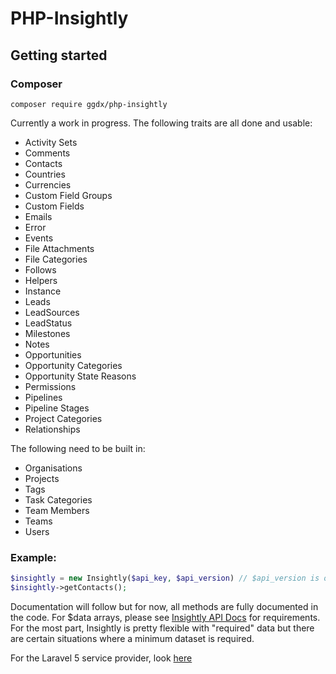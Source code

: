 # PHP-Insightly
## Getting started
### Composer
`composer require ggdx/php-insightly`


Currently a work in progress. The following traits are all done and usable:
* Activity Sets
* Comments
* Contacts
* Countries
* Currencies
* Custom Field Groups
* Custom Fields
* Emails
* Error
* Events
* File Attachments
* File Categories
* Follows
* Helpers
* Instance
* Leads
* LeadSources
* LeadStatus
* Milestones
* Notes
* Opportunities
* Opportunity Categories
* Opportunity State Reasons
* Permissions
* Pipelines
* Pipeline Stages
* Project Categories
* Relationships


The following need to be built in:
* Organisations
* Projects
* Tags
* Task Categories
* Team Members
* Teams
* Users

### Example:
```php
$insightly = new Insightly($api_key, $api_version) // $api_version is optional, v2.2 is default
$insightly->getContacts();
```

Documentation will follow but for now, all methods are fully documented in the code.
For $data arrays, please see [Insightly API Docs](https://api.insight.ly/v2.2/) for requirements. For the most part, Insightly is pretty flexible with "required" data but there are certain situations where a minimum dataset is required.

For the Laravel 5 service provider, look [here](https://github.com/ggdx/LaravelInsightly)
